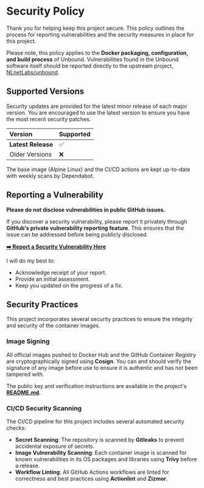 # Security Policy

Thank you for helping keep this project secure. This policy outlines the process for reporting vulnerabilities and the security measures in place for this project.

Please note, this policy applies to the **Docker packaging, configuration, and build process** of Unbound. Vulnerabilities found in the Unbound software itself should be reported directly to the upstream project, [NLnetLabs/unbound](https://github.com/NLnetLabs/unbound).

## Supported Versions

Security updates are provided for the latest minor release of each major version. You are encouraged to use the latest version to ensure you have the most recent security patches.

| Version           | Supported          |
| :---------------- | :----------------- |
| **Latest Release** | :white_check_mark: |
| Older Versions    | :x:                |

The base image (Alpine Linux) and the CI/CD actions are kept up-to-date with weekly scans by Dependabot.

## Reporting a Vulnerability

**Please do not disclose vulnerabilities in public GitHub issues.**

If you discover a security vulnerability, please report it privately through **GitHub's private vulnerability reporting feature**. This ensures that the issue can be addressed before being publicly disclosed.

**[➡️ Report a Security Vulnerability Here](https://github.com/Bleala/Unbound-DOCKERIZED/security/advisories/new)**

I will do my best to:

* Acknowledge receipt of your report.
* Provide an initial assessment.
* Keep you updated on the progress of a fix.

## Security Practices

This project incorporates several security practices to ensure the integrity and security of the container images.

### Image Signing

All official images pushed to Docker Hub and the GitHub Container Registry are cryptographically signed using **Cosign**. You can and should verify the signature of any image before use to ensure it is authentic and has not been tampered with.

The public key and verification instructions are available in the project's [**README.md**](https://github.com/Bleala/Unbound-DOCKERIZED#image-signing--verification).

### CI/CD Security Scanning

The CI/CD pipeline for this project includes several automated security checks:

* **Secret Scanning**: The repository is scanned by **Gitleaks** to prevent accidental exposure of secrets.
* **Image Vulnerability Scanning**: Each container image is scanned for known vulnerabilities in its OS packages and libraries using **Trivy** before a release.
* **Workflow Linting**: All GitHub Actions workflows are linted for correctness and best practices using **Actionlint** and **Zizmor**.
